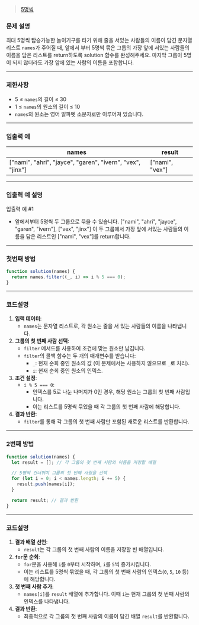 > [5명씩](https://school.programmers.co.kr/learn/courses/30/lessons/181886)

### **문제 설명**

최대 5명씩 탑승가능한 놀이기구를 타기 위해 줄을 서있는 사람들의 이름이 담긴 문자열 리스트 `names`가 주어질 때, 앞에서 부터 5명씩 묶은 그룹의 가장 앞에 서있는 사람들의 이름을 담은 리스트를 return하도록 solution 함수를 완성해주세요. 마지막 그룹이 5명이 되지 않더라도 가장 앞에 있는 사람의 이름을 포함합니다.

---

### 제한사항

- 5 ≤ `names`의 길이 ≤ 30
- 1 ≤ `names`의 원소의 길이 ≤ 10
- `names`의 원소는 영어 알파벳 소문자로만 이루어져 있습니다.

---

### 입출력 예

| names                                                      | result          |
| ---------------------------------------------------------- | --------------- |
| ["nami", "ahri", "jayce", "garen", "ivern", "vex", "jinx"] | ["nami", "vex"] |

---

### 입출력 예 설명

입출력 예 #1

- 앞에서부터 5명씩 두 그룹으로 묶을 수 있습니다. ["nami", "ahri", "jayce", "garen", "ivern"], ["vex", "jinx"] 이 두 그룹에서 가장 앞에 서있는 사람들의 이름을 담은 리스트인 ["nami", "vex"]를 return합니다.

---

### 첫번째 방법

```jsx
function solution(names) {
  return names.filter((_, i) => i % 5 === 0);
}
```

---

### 코드설명

1. **입력 데이터**:
   - `names`는 문자열 리스트로, 각 원소는 줄을 서 있는 사람들의 이름을 나타냅니다.
2. **그룹의 첫 번째 사람 선택**:
   - `filter` 메서드를 사용하여 조건에 맞는 원소만 남깁니다.
   - `filter`의 콜백 함수는 두 개의 매개변수를 받습니다:
     - `_`: 현재 순회 중인 원소의 값 (이 문제에서는 사용하지 않으므로 `_`로 처리).
     - `i`: 현재 순회 중인 원소의 인덱스.
3. **조건 설정**:
   - `i % 5 === 0`:
     - 인덱스를 5로 나눈 나머지가 0인 경우, 해당 원소는 그룹의 첫 번째 사람입니다.
     - 이는 리스트를 5명씩 묶었을 때 각 그룹의 첫 번째 사람에 해당합니다.
4. **결과 반환**:
   - `filter`를 통해 각 그룹의 첫 번째 사람만 포함된 새로운 리스트를 반환합니다.

---

### 2번째 방법

```jsx
function solution(names) {
  let result = []; // 각 그룹의 첫 번째 사람의 이름을 저장할 배열

  // 5명씩 건너뛰며 그룹의 첫 번째 사람을 선택
  for (let i = 0; i < names.length; i += 5) {
    result.push(names[i]);
  }

  return result; // 결과 반환
}
```

---

### 코드설명

1. **결과 배열 선언**:
   - `result`는 각 그룹의 첫 번째 사람의 이름을 저장할 빈 배열입니다.
2. **`for`문 순회**:
   - `for`문을 사용해 `i`를 `0`부터 시작하며, `i`를 `5`씩 증가시킵니다.
   - 이는 리스트를 5명씩 묶었을 때, 각 그룹의 첫 번째 사람의 인덱스(`0`, `5`, `10` 등)에 해당합니다.
3. **첫 번째 사람 추가**:
   - `names[i]`를 `result` 배열에 추가합니다. 이때 `i`는 현재 그룹의 첫 번째 사람의 인덱스를 나타냅니다.
4. **결과 반환**:
   - 최종적으로 각 그룹의 첫 번째 사람의 이름이 담긴 배열 `result`를 반환합니다.
